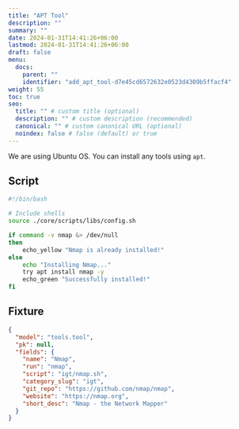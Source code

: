 ```yaml
---
title: "APT Tool"
description: ""
summary: ""
date: 2024-01-31T14:41:26+06:00
lastmod: 2024-01-31T14:41:26+06:00
draft: false
menu:
  docs:
    parent: ""
    identifier: "add_apt_tool-d7e45cd6572632e0523d4309b5ffacf4"
weight: 55
toc: true
seo:
  title: "" # custom title (optional)
  description: "" # custom description (recommended)
  canonical: "" # custom canonical URL (optional)
  noindex: false # false (default) or true
---
```


We are using Ubuntu OS. You can install any tools using `apt`.

## Script

```bash {title="tools/scripts/igt/nmap.sh"}
#!/bin/bash

# Include shells
source ./core/scripts/libs/config.sh

if command -v nmap &> /dev/null
then
    echo_yellow "Nmap is already installed!"
else
    echo "Installing Nmap..."
    try apt install nmap -y
    echo_green "Successfully installed!"
fi
```

## Fixture


```json {title="tools/fixtures/tools/igt.json"}
{
  "model": "tools.tool",
  "pk": null,
  "fields": {
    "name": "Nmap",
    "run": "nmap",
    "script": "igt/nmap.sh",
    "category_slug": "igt",
    "git_repo": "https://github.com/nmap/nmap",
    "website": "https://nmap.org",
    "short_desc": "Nmap - the Network Mapper"
  }
}
```
